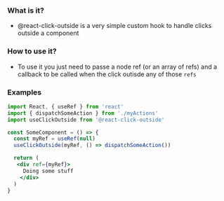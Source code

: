 ### What is it?
- @react-click-outside is a very simple custom hook to handle clicks outside a
  component

### How to use it?
- To use it you just need to passe a node ref (or an array of refs) and a
  callback to be called when the click outisde any of those `refs`

### Examples

  ```javascriptreact
import React, { useRef } from 'react'
import { dispatchSomeAction } from './myActions'
import useClickOutside from '@react-click-outside'

const SomeComponent = () => {
    const myRef = useRef(null)
    useClickOutside(myRef, () => dispatchSomeAction())

    return (
     <div ref={myRef}>
       Doing some stuff
      </div>
    )
}

  ```
